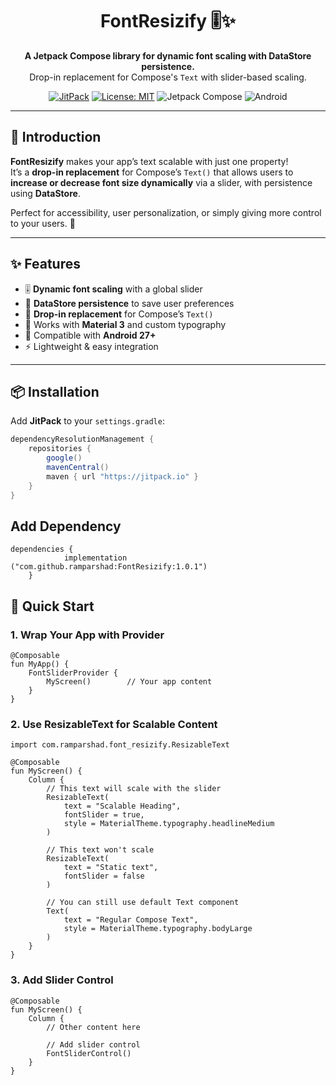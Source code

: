 <h1 align="center">FontResizify 🎚️✨</h1>
<p align="center">
  <b>A Jetpack Compose library for dynamic font scaling with DataStore persistence.</b><br/>
  Drop-in replacement for Compose's <code>Text</code> with slider-based scaling.  
</p>

<p align="center">
  <a href="https://jitpack.io/#YourGitHubUser/FontResizify"><img src="https://jitpack.io/v/YourGitHubUser/FontResizify.svg" alt="JitPack"></a>
  <a href="https://opensource.org/licenses/MIT"><img src="https://img.shields.io/badge/License-MIT-green.svg" alt="License: MIT"></a>
  <img src="https://img.shields.io/badge/Jetpack%20Compose-✓-blue" alt="Jetpack Compose">
  <img src="https://img.shields.io/badge/Android-27+-brightgreen" alt="Android">
</p>

---

## 🚀 Introduction

**FontResizify** makes your app’s text scalable with just one property!  
It’s a **drop-in replacement** for Compose’s `Text()` that allows users to **increase or decrease font size dynamically** via a slider, with persistence using **DataStore**.  

Perfect for accessibility, user personalization, or simply giving more control to your users. 🎉

---

## ✨ Features

- 🎚️ **Dynamic font scaling** with a global slider  
- 💾 **DataStore persistence** to save user preferences  
- 🔄 **Drop-in replacement** for Compose’s `Text()`  
- 🎨 Works with **Material 3** and custom typography  
- 📱 Compatible with **Android 27+**  
- ⚡ Lightweight & easy integration  

---

## 📦 Installation

Add **JitPack** to your `settings.gradle`:

```gradle
dependencyResolutionManagement {
    repositories {
        google()
        mavenCentral()
        maven { url "https://jitpack.io" }
    }
}
```

## Add Dependency

```
dependencies {
	        implementation ("com.github.ramparshad:FontResizify:1.0.1")
	}
```

## 🚀 Quick Start

### 1. Wrap Your App with Provider

```
@Composable
fun MyApp() {
    FontSliderProvider {
        MyScreen()        // Your app content
    }
}
```

### 2. Use ResizableText for Scalable Content

```
import com.ramparshad.font_resizify.ResizableText

@Composable
fun MyScreen() {
    Column {
        // This text will scale with the slider
        ResizableText(
            text = "Scalable Heading",
            fontSlider = true,
            style = MaterialTheme.typography.headlineMedium
        )
        
        // This text won't scale
        ResizableText(
            text = "Static text",
            fontSlider = false
        )
        
        // You can still use default Text component
        Text(
            text = "Regular Compose Text",
            style = MaterialTheme.typography.bodyLarge
        )
    }
}
```

### 3. Add Slider Control 

```
@Composable
fun MyScreen() {
    Column {
        // Other content here
        
        // Add slider control
        FontSliderControl()
    }
}
```


















